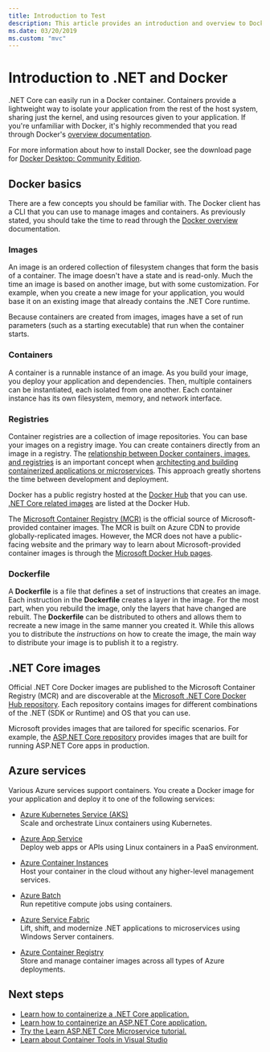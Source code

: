```yaml
---
title: Introduction to Test
description: This article provides an introduction and overview to Docker in the context of a .NET Core application.
ms.date: 03/20/2019
ms.custom: "mvc"
---
```


# Introduction to .NET and Docker

.NET Core can easily run in a Docker container. Containers provide a lightweight way to isolate your application from the rest of the host system, sharing just the kernel, and using resources given to your application. If you're unfamiliar with Docker, it's highly recommended that you read through Docker's [overview documentation](https://docs.docker.com/engine/docker-overview/).

For more information about how to install Docker, see the download page for [Docker Desktop: Community Edition](https://www.docker.com/products/docker-desktop).

## Docker basics

There are a few concepts you should be familiar with. The Docker client has a CLI that you can use to manage images and containers. As previously stated, you should take the time to read through the [Docker overview](https://docs.docker.com/engine/docker-overview/) documentation.

### Images

An image is an ordered collection of filesystem changes that form the basis of a container. The image doesn't have a state and is read-only. Much the time an image is based on another image, but with some customization. For example, when you create a new image for your application, you would base it on an existing image that already contains the .NET Core runtime.

Because containers are created from images, images have a set of run parameters (such as a starting executable) that run when the container starts.

### Containers

A container is a runnable instance of an image. As you build your image, you deploy your application and dependencies. Then, multiple containers can be instantiated, each isolated from one another. Each container instance has its own filesystem, memory, and network interface.

### Registries

Container registries are a collection of image repositories. You can base your images on a registry image. You can create containers directly from an image in a registry. The [relationship between Docker containers, images, and registries](../../architecture/microservices/container-docker-introduction/docker-containers-images-registries.md) is an important concept when [architecting and building containerized applications or microservices](../../architecture/microservices/architect-microservice-container-applications/index.md). This approach greatly shortens the time between development and deployment.

Docker has a public registry hosted at the [Docker Hub](https://hub.docker.com/) that you can use. [.NET Core related images](https://hub.docker.com/_/microsoft-dotnet/) are listed at the Docker Hub.

The [Microsoft Container Registry (MCR)](/azure/container-registry) is the official source of Microsoft-provided container images. The MCR is built on Azure CDN to provide globally-replicated images. However, the MCR does not have a public-facing website and the primary way to learn about Microsoft-provided container images is through the [Microsoft Docker Hub pages](https://hub.docker.com/_/microsoft-dotnet/).

### Dockerfile

A **Dockerfile** is a file that defines a set of instructions that creates an image. Each instruction in the **Dockerfile** creates a layer in the image. For the most part, when you rebuild the image, only the layers that have changed are rebuilt. The **Dockerfile** can be distributed to others and allows them to recreate a new image in the same manner you created it. While this allows you to distribute the *instructions* on how to create the image, the main way to distribute your image is to publish it to a registry.

## .NET Core images

Official .NET Core Docker images are published to the Microsoft Container Registry (MCR) and are discoverable at the [Microsoft .NET Core Docker Hub repository](https://hub.docker.com/_/microsoft-dotnet/). Each repository contains images for different combinations of the .NET (SDK or Runtime) and OS that you can use.

Microsoft provides images that are tailored for specific scenarios. For example, the [ASP.NET Core repository](https://hub.docker.com/_/microsoft-dotnet-aspnet/) provides images that are built for running ASP.NET Core apps in production.

## Azure services

Various Azure services support containers. You create a Docker image for your application and deploy it to one of the following services:

- [Azure Kubernetes Service (AKS)](https://azure.microsoft.com/services/kubernetes-service/)\
Scale and orchestrate Linux containers using Kubernetes.

- [Azure App Service](https://azure.microsoft.com/services/app-service/containers/)\
Deploy web apps or APIs using Linux containers in a PaaS environment.

- [Azure Container Instances](https://azure.microsoft.com/services/container-instances/)\
Host your container in the cloud without any higher-level management services.

- [Azure Batch](https://azure.microsoft.com/services/batch/)\
Run repetitive compute jobs using containers.

- [Azure Service Fabric](https://azure.microsoft.com/services/service-fabric/)\
Lift, shift, and modernize .NET applications to microservices using Windows Server containers.

- [Azure Container Registry](https://azure.microsoft.com/services/container-registry/)\
Store and manage container images across all types of Azure deployments.

## Next steps

- [Learn how to containerize a .NET Core application.](build-container.md)
- [Learn how to containerize an ASP.NET Core application.](/aspnet/core/host-and-deploy/docker/building-net-docker-images)
- [Try the Learn ASP.NET Core Microservice tutorial.](https://dotnet.microsoft.com/learn/web/aspnet-microservice-tutorial/intro)
- [Learn about Container Tools in Visual Studio](/visualstudio/containers/overview)
